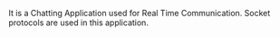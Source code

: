 It is a Chatting Application used for Real Time Communication.
Socket protocols are used in this application.

